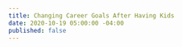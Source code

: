 ```yaml
---
title: Changing Career Goals After Having Kids
date: 2020-10-19 05:00:00 -04:00
published: false
---
```


